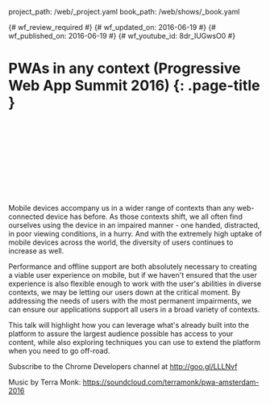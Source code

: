 project_path: /web/_project.yaml
book_path: /web/shows/_book.yaml

{# wf_review_required #}
{# wf_updated_on: 2016-06-19 #}
{# wf_published_on: 2016-06-19 #}
{# wf_youtube_id: 8dr_IUGwsO0 #}

# PWAs in any context (Progressive Web App Summit 2016) {: .page-title }


<div class="video-wrapper">
  <iframe class="devsite-embedded-youtube-video" data-video-id="8dr_IUGwsO0"
          data-autohide="1" data-showinfo="0" frameborder="0" allowfullscreen>
  </iframe>
</div>


Mobile devices accompany us in a wider range of contexts than any web-connected device has before. As those contexts shift, we all often find ourselves using the device in an impaired manner - one handed, distracted, in poor viewing conditions, in a hurry. And with the extremely high uptake of mobile devices across the world, the diversity of users continues to increase as well.

Performance and offline support are both absolutely necessary to creating a viable user experience on mobile, but if we haven't ensured that the user experience is also flexible enough to work with the user's abilities in diverse contexts, we may be letting our users down at the critical moment. By addressing the needs of users with the most permanent impairments, we can ensure our applications support all users in a broad variety of contexts.

This talk will highlight how you can leverage what's already built into the platform to assure the largest audience possible has access to your content, while also exploring techniques you can use to extend the platform when you need to go off-road.

Subscribe to the Chrome Developers channel at http://goo.gl/LLLNvf

Music by Terra Monk: https://soundcloud.com/terramonk/pwa-amsterdam-2016
